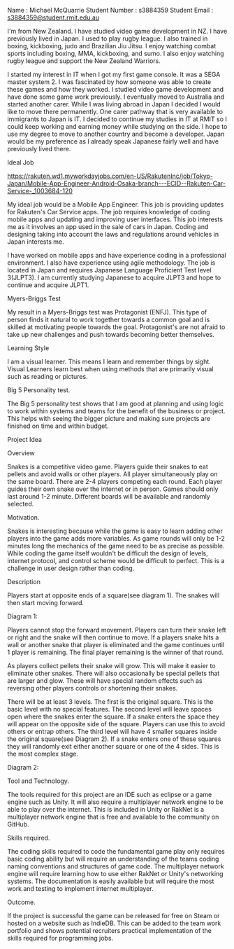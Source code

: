 Name : Michael McQuarrie
Student Number : s3884359 
Student Email : s3884359@student.rmit.edu.au

I'm from New Zealand. I have studied video game development in NZ. I have previously lived in Japan. I used to play rugby league. I also trained in boxing, kickboxing, judo and Brazilian Jiu Jitsu. I enjoy watching combat sports including boxing, MMA, kickboxing, and sumo. I also enjoy watching rugby league and support the New Zealand Warriors. 

I started my interest in IT when I got my first game console. It was a SEGA master system 2. I was fascinated by how someone was able to create these games and how they worked. I studied video game development and have done some game work previously. I eventually moved to Australia and started another carer. While I was living abroad in Japan I decided I would like to move there permanently. One carer pathway that is very available to immigrants to Japan is IT. I decided to continue my studies in IT at RMIT so I could keep working and earning money while studying on the side. I hope to use my degree to move to another country and become a developer. Japan would be my preference as I already speak Japanese fairly well and have previously lived there.


Ideal Job
 
https://rakuten.wd1.myworkdayjobs.com/en-US/RakutenInc/job/Tokyo-Japan/Mobile-App-Engineer-Android-Osaka-branch---ECID--Rakuten-Car-Service-_1003684-120

My ideal job would be a Mobile App Engineer. This job is providing updates for Rakuten's Car Service apps. The job requires knowledge of coding mobile apps and updating and improving user interfaces. This job interests me as it involves an app used in the sale of cars in Japan. Coding and designing taking into account the laws and regulations around vehicles in Japan interests me.

I have worked on mobile apps and have experience coding in a professional environment. I also have experience using agile methodology. The job is located in Japan and requires Japanese Language Proficient Test level 3(JLPT3). I am currently studying Japanese to acquire JLPT3 and hope to continue and acquire JLPT1.

Myers-Briggs Test

My result in a Myers-Briggs test was Protagonist (ENFJ).  This type of person finds it natural to work together towards a common goal and is skilled at motivating people towards the goal. Protagonist's are not afraid to take up new challenges and push towards becoming better themselves. 

Learning Style

I am a visual learner. This means I learn and remember things by sight. Visual Learners learn best when using methods that are primarily visual such as reading or pictures.




Big 5 Personality test.


The Big 5 personality test shows that I am good at planning and using logic to work within systems and teams for the benefit of the business or project. This helps with seeing the bigger picture and making sure projects are finished on time and within budget. 


Project Idea

Overview

Snakes is a competitive video game. Players guide their snakes to eat pellets and avoid walls or other players. All player simultaneously play on the same board. There are 2-4 players competing each round. Each player guides their own snake over the internet or in person. Games should only last around 1-2 minute. Different boards will be available and randomly selected. 

Motivation.

Snakes is interesting because while the game is easy to learn adding other players into the game adds more variables. As game rounds will only be 1-2 minutes long the mechanics of the game need to be as precise as possible. While coding the game itself wouldn't be difficult the design of levels, internet protocol,  and control scheme would be difficult to perfect. This is a challenge in user design rather than coding.

Description

Players start at opposite ends of a square(see diagram 1). The snakes will then start moving forward.

 Diagram 1:

Players cannot stop the forward movement. Players can turn their snake left or right and the snake will then continue to move. If a players snake hits a wall or another snake that player is eliminated and the game continues until 1 player is remaining. The final player remaining is the winner of that round. 

As players collect pellets their snake will grow. This will make it easier to eliminate other snakes. There will also occasionally be special pellets that are larger and glow. These will have special random effects such as reversing other players controls or shortening their snakes. 

There will be at least 3 levels. The first is the original square. This is the basic level with no special features. The second level will leave spaces open where the snakes enter the square. If a snake enters the space they will appear on the opposite side of the square. Players can use this to avoid others or entrap others. The third level will have 4 smaller squares inside the original square(see Diagram 2). If a snake enters one of these squares they will randomly exit either another square or one of the 4 sides. This is the most complex stage.

Diagram 2:

Tool and Technology.

The tools required for this project are an IDE such as eclipse or a game engine such as Unity. It will also require a multiplayer network engine to be able to play over the internet. This is included in Unity or RakNet is a multiplayer network engine that is free and available to the community on GitHub.

Skills required.

The coding skills required to code the fundamental game play only requires basic coding ability but will require an understanding of the teams coding naming conventions and structures of game code. The multiplayer network engine will require learning how to use either RakNet or Unity's networking systems. The documentation is easily available but will require the most work and testing to implement internet multiplayer.

Outcome.

If the project is successful the game can be released for free on Steam or hosted on a website such as IndieDB. This can be added to the team work portfolio and shows potential recruiters practical implementation of the skills required for programming jobs. 
